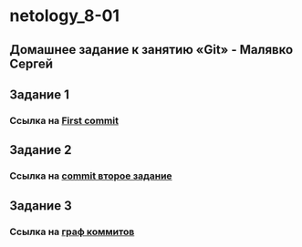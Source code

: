 # netology_8-01
## Домашнее задание к занятию «Git» - Малявко Сергей

## Задание 1
### Cсылка на [First commit](https://github.com/SERMSN/netology_8-01/commit/bd9eb4a8d2c7c398921d10f04cd587fc254d0c6a)

## Задание 2
### Cсылка на [commit второе задание](https://github.com/SERMSN/netology_8-01/commit/066fed5422a4b5975e4159d2a7115687fb50ed35)

## Задание 3
### Cсылка на [граф коммитов](https://github.com/SERMSN/netology_8-01/network)